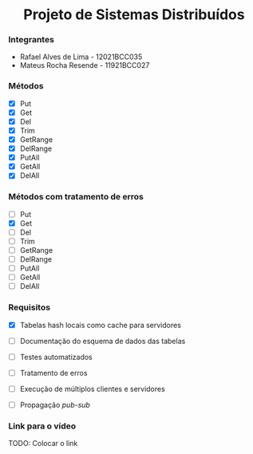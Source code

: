 <h1 align="center">Projeto de Sistemas Distribuídos</h1>

<h3>Integrantes</h3>

* Rafael Alves de Lima - 12021BCC035
* Mateus Rocha Resende - 11921BCC027

<h3>Métodos</h3>

- [x] Put
- [x] Get
- [x] Del
- [x] Trim
- [x] GetRange
- [x] DelRange
- [x] PutAll 
- [x] GetAll
- [x] DelAll

<h3>Métodos com tratamento de erros</h3>

- [ ] Put
- [x] Get
- [ ] Del
- [ ] Trim
- [ ] GetRange
- [ ] DelRange
- [ ] PutAll 
- [ ] GetAll
- [ ] DelAll

<h3>Requisitos</h3>

- [x] Tabelas hash locais como cache para servidores
- [ ] Documentação do esquema de dados das tabelas
- [ ] Testes automatizados
- [ ] Tratamento de erros
- [ ] Execução de múltiplos clientes e servidores
- [ ] Propagação _pub-sub_



<h3>Link para o vídeo</h3>
TODO: Colocar o link
